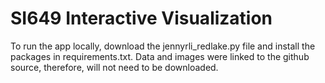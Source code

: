# SI649 Interactive Visualization
To run the app locally, download the jennyrli_redlake.py file and install the packages in requirements.txt. Data and images were linked to the github source, therefore, will not need to be downloaded.
